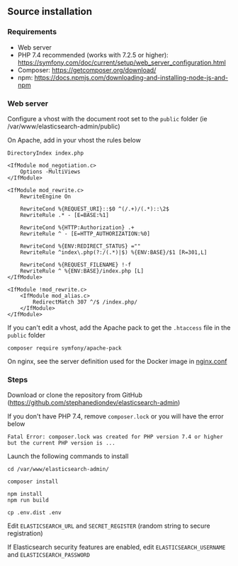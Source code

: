## Source installation

### Requirements

- Web server
- PHP 7.4 recommended (works with 7.2.5 or higher): https://symfony.com/doc/current/setup/web_server_configuration.html
- Composer: https://getcomposer.org/download/
- npm: https://docs.npmjs.com/downloading-and-installing-node-js-and-npm

### Web server

Configure a vhost with the document root set to the ```public``` folder (ie /var/www/elasticsearch-admin/public)

On Apache, add in your vhost the rules below

```
DirectoryIndex index.php

<IfModule mod_negotiation.c>
    Options -MultiViews
</IfModule>

<IfModule mod_rewrite.c>
    RewriteEngine On

    RewriteCond %{REQUEST_URI}::$0 ^(/.+)/(.*)::\2$
    RewriteRule .* - [E=BASE:%1]

    RewriteCond %{HTTP:Authorization} .+
    RewriteRule ^ - [E=HTTP_AUTHORIZATION:%0]

    RewriteCond %{ENV:REDIRECT_STATUS} =""
    RewriteRule ^index\.php(?:/(.*)|$) %{ENV:BASE}/$1 [R=301,L]

    RewriteCond %{REQUEST_FILENAME} !-f
    RewriteRule ^ %{ENV:BASE}/index.php [L]
</IfModule>

<IfModule !mod_rewrite.c>
    <IfModule mod_alias.c>
        RedirectMatch 307 ^/$ /index.php/
    </IfModule>
</IfModule>
```

If you can't edit a vhost, add the Apache pack to get the ```.htaccess``` file in the ```public``` folder

```
composer require symfony/apache-pack
```

On nginx, see the server definition used for the Docker image in [nginx.conf](https://github.com/stephanediondev/elasticsearch-admin/blob/master/docker/nginx.conf)

### Steps

Download or clone the repository from GitHub (https://github.com/stephanediondev/elasticsearch-admin)

If you don't have PHP 7.4, remove ```composer.lock``` or you will have the error below

```
Fatal Error: composer.lock was created for PHP version 7.4 or higher but the current PHP version is ...
```

Launch the following commands to install

```
cd /var/www/elasticsearch-admin/

composer install

npm install
npm run build

cp .env.dist .env
```

Edit ```ELASTICSEARCH_URL``` and ```SECRET_REGISTER``` (random string to secure registration)

If Elasticsearch security features are enabled, edit ```ELASTICSEARCH_USERNAME``` and ```ELASTICSEARCH_PASSWORD```
